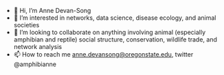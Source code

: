 - 👋 Hi, I’m Anne Devan-Song
- 👀 I’m interested in networks, data science, disease ecology, and animal societies
- 💞️ I’m looking to collaborate on anything involving animal (especially amphibian and reptile) social structure, conservation, wildlife trade, and network analysis
- 📫 How to reach me anne.devansong@oregonstate.edu, twitter @amphibianne

<!---
devansong/devansong is a ✨ special ✨ repository because its `README.md` (this file) appears on your GitHub profile.
You can click the Preview link to take a look at your changes.
--->
